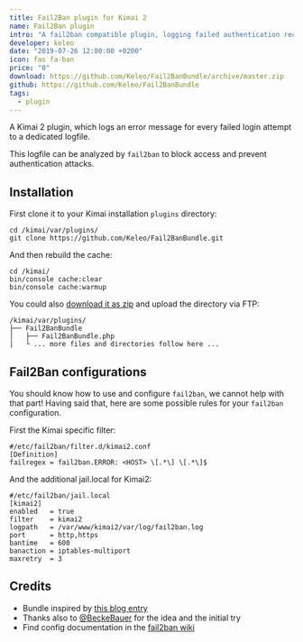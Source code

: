 ```yaml
---
title: Fail2Ban plugin for Kimai 2
name: Fail2Ban plugin
intro: "A fail2ban compatible plugin, logging failed authentication requests"
developer: keleo
date: "2019-07-26 12:00:00 +0200"
icon: fas fa-ban
price: "0"
download: https://github.com/Keleo/Fail2BanBundle/archive/master.zip
github: https://github.com/Keleo/Fail2BanBundle
tags:
  - plugin
---
```


A Kimai 2 plugin, which logs an error message for every failed login attempt to a dedicated logfile.

This logfile can be analyzed by `fail2ban` to block access and prevent authentication attacks.

## Installation

First clone it to your Kimai installation `plugins` directory:
```
cd /kimai/var/plugins/
git clone https://github.com/Keleo/Fail2BanBundle.git
```

And then rebuild the cache: 
```
cd /kimai/
bin/console cache:clear
bin/console cache:warmup
```

You could also [download it as zip](https://github.com/keleo/Fail2BanBundle/archive/master.zip) and upload the directory via FTP:

```
/kimai/var/plugins/
├── Fail2BanBundle
│   ├── Fail2BanBundle.php
|   └ ... more files and directories follow here ... 
```

## Fail2Ban configurations

You should know how to use and configure `fail2ban`, we cannot help with that part!
Having said that, here are some possible rules for your `fail2ban` configuration.

First the Kimai specific filter:
```
#/etc/fail2ban/filter.d/kimai2.conf
[Definition]
failregex = fail2ban.ERROR: <HOST> \[.*\] \[.*\]$
```

And the additional jail.local for Kimai2:
```
#/etc/fail2ban/jail.local
[kimai2]
enabled   = true
filter    = kimai2
logpath   = /var/www/kimai2/var/log/fail2ban.log
port      = http,https
bantime   = 600
banaction = iptables-multiport
maxretry  = 3
```

## Credits

- Bundle inspired by [this blog entry](https://www.nomisoft.co.uk/articles/symfony-fail2ban-ip-blocking) 
- Thanks also to [@BeckeBauer](https://github.com/kevinpapst/kimai2/issues/951) for the idea and the initial try
- Find config documentation in the [fail2ban wiki](http://www.fail2ban.org/wiki/index.php/Main_Page)
